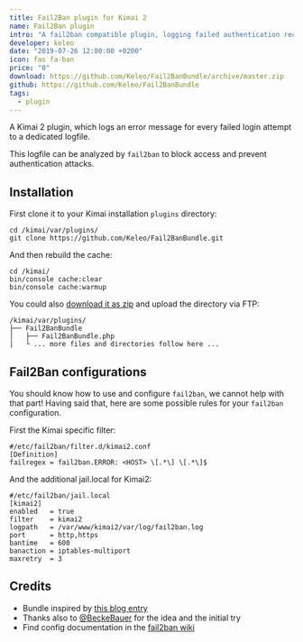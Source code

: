 ```yaml
---
title: Fail2Ban plugin for Kimai 2
name: Fail2Ban plugin
intro: "A fail2ban compatible plugin, logging failed authentication requests"
developer: keleo
date: "2019-07-26 12:00:00 +0200"
icon: fas fa-ban
price: "0"
download: https://github.com/Keleo/Fail2BanBundle/archive/master.zip
github: https://github.com/Keleo/Fail2BanBundle
tags:
  - plugin
---
```


A Kimai 2 plugin, which logs an error message for every failed login attempt to a dedicated logfile.

This logfile can be analyzed by `fail2ban` to block access and prevent authentication attacks.

## Installation

First clone it to your Kimai installation `plugins` directory:
```
cd /kimai/var/plugins/
git clone https://github.com/Keleo/Fail2BanBundle.git
```

And then rebuild the cache: 
```
cd /kimai/
bin/console cache:clear
bin/console cache:warmup
```

You could also [download it as zip](https://github.com/keleo/Fail2BanBundle/archive/master.zip) and upload the directory via FTP:

```
/kimai/var/plugins/
├── Fail2BanBundle
│   ├── Fail2BanBundle.php
|   └ ... more files and directories follow here ... 
```

## Fail2Ban configurations

You should know how to use and configure `fail2ban`, we cannot help with that part!
Having said that, here are some possible rules for your `fail2ban` configuration.

First the Kimai specific filter:
```
#/etc/fail2ban/filter.d/kimai2.conf
[Definition]
failregex = fail2ban.ERROR: <HOST> \[.*\] \[.*\]$
```

And the additional jail.local for Kimai2:
```
#/etc/fail2ban/jail.local
[kimai2]
enabled   = true
filter    = kimai2
logpath   = /var/www/kimai2/var/log/fail2ban.log
port      = http,https
bantime   = 600
banaction = iptables-multiport
maxretry  = 3
```

## Credits

- Bundle inspired by [this blog entry](https://www.nomisoft.co.uk/articles/symfony-fail2ban-ip-blocking) 
- Thanks also to [@BeckeBauer](https://github.com/kevinpapst/kimai2/issues/951) for the idea and the initial try
- Find config documentation in the [fail2ban wiki](http://www.fail2ban.org/wiki/index.php/Main_Page)
